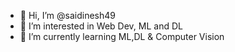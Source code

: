 - 👋 Hi, I’m @saidinesh49
- 👀 I’m interested in Web Dev, ML and DL
- 🌱 I’m currently learning ML,DL & Computer Vision

<!---
saidinesh49/saidinesh49 is a ✨ special ✨ repository because its `README.md` (this file) appears on your GitHub profile.
You can click the Preview link to take a look at your changes.
--->
